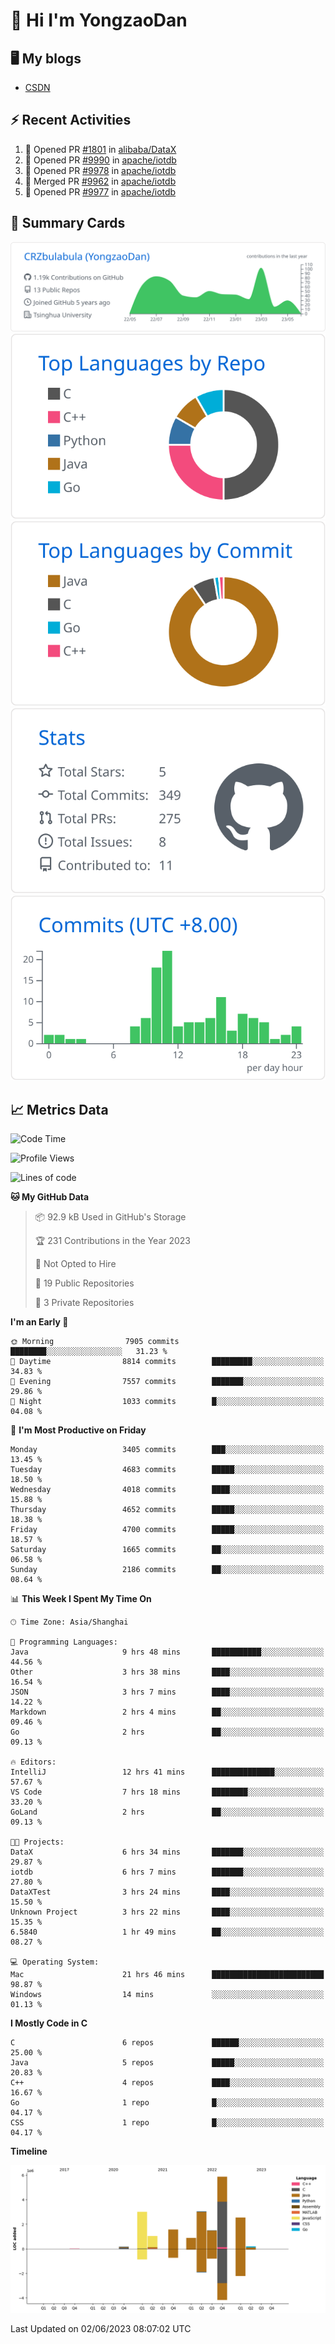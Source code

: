 # 👋 Hi I'm YongzaoDan

## 🖥 My blogs
  + [CSDN](https://blog.csdn.net/CRZbulabula?type=blog)

## ⚡ Recent Activities
<!--START_SECTION:activity-->
1. 💪 Opened PR [#1801](https://github.com/alibaba/DataX/pull/1801) in [alibaba/DataX](https://github.com/alibaba/DataX)
2. 💪 Opened PR [#9990](https://github.com/apache/iotdb/pull/9990) in [apache/iotdb](https://github.com/apache/iotdb)
3. 💪 Opened PR [#9978](https://github.com/apache/iotdb/pull/9978) in [apache/iotdb](https://github.com/apache/iotdb)
4. 🎉 Merged PR [#9962](https://github.com/apache/iotdb/pull/9962) in [apache/iotdb](https://github.com/apache/iotdb)
5. 💪 Opened PR [#9977](https://github.com/apache/iotdb/pull/9977) in [apache/iotdb](https://github.com/apache/iotdb)
<!--END_SECTION:activity-->

## 🎑 Summary Cards

[![](https://raw.githubusercontent.com/CRZbulabula/CRZbulabula/main/profile-summary-card-output/github/0-profile-details.svg)](https://github.com/vn7n24fzkq/github-profile-summary-cards)
[![](https://raw.githubusercontent.com/CRZbulabula/CRZbulabula/main/profile-summary-card-output/github/1-repos-per-language.svg)](https://github.com/vn7n24fzkq/github-profile-summary-cards) [![](https://raw.githubusercontent.com/CRZbulabula/CRZbulabula/main/profile-summary-card-output/github/2-most-commit-language.svg)](https://github.com/vn7n24fzkq/github-profile-summary-cards)
[![](https://raw.githubusercontent.com/CRZbulabula/CRZbulabula/main/profile-summary-card-output/github/3-stats.svg)](https://github.com/vn7n24fzkq/github-profile-summary-cards) [![](https://raw.githubusercontent.com/CRZbulabula/CRZbulabula/main/profile-summary-card-output/github/4-productive-time.svg)](https://github.com/vn7n24fzkq/github-profile-summary-cards)

## 📈 Metrics Data

<!--START_SECTION:waka-->
![Code Time](http://img.shields.io/badge/Code%20Time-180%20hrs%202%20mins-blue)

![Profile Views](http://img.shields.io/badge/Profile%20Views-0-blue)

![Lines of code](https://img.shields.io/badge/From%20Hello%20World%20I%27ve%20Written-19.8%20million%20lines%20of%20code-blue)

**🐱 My GitHub Data** 

> 📦 92.9 kB Used in GitHub's Storage 
 > 
> 🏆 231 Contributions in the Year 2023
 > 
> 🚫 Not Opted to Hire
 > 
> 📜 19 Public Repositories 
 > 
> 🔑 3 Private Repositories 
 > 
**I'm an Early 🐤** 

```text
🌞 Morning                7905 commits        ████████░░░░░░░░░░░░░░░░░   31.23 % 
🌆 Daytime                8814 commits        █████████░░░░░░░░░░░░░░░░   34.83 % 
🌃 Evening                7557 commits        ███████░░░░░░░░░░░░░░░░░░   29.86 % 
🌙 Night                  1033 commits        █░░░░░░░░░░░░░░░░░░░░░░░░   04.08 % 
```
📅 **I'm Most Productive on Friday** 

```text
Monday                   3405 commits        ███░░░░░░░░░░░░░░░░░░░░░░   13.45 % 
Tuesday                  4683 commits        █████░░░░░░░░░░░░░░░░░░░░   18.50 % 
Wednesday                4018 commits        ████░░░░░░░░░░░░░░░░░░░░░   15.88 % 
Thursday                 4652 commits        █████░░░░░░░░░░░░░░░░░░░░   18.38 % 
Friday                   4700 commits        █████░░░░░░░░░░░░░░░░░░░░   18.57 % 
Saturday                 1665 commits        ██░░░░░░░░░░░░░░░░░░░░░░░   06.58 % 
Sunday                   2186 commits        ██░░░░░░░░░░░░░░░░░░░░░░░   08.64 % 
```


📊 **This Week I Spent My Time On** 

```text
🕑︎ Time Zone: Asia/Shanghai

💬 Programming Languages: 
Java                     9 hrs 48 mins       ███████████░░░░░░░░░░░░░░   44.56 % 
Other                    3 hrs 38 mins       ████░░░░░░░░░░░░░░░░░░░░░   16.54 % 
JSON                     3 hrs 7 mins        ████░░░░░░░░░░░░░░░░░░░░░   14.22 % 
Markdown                 2 hrs 4 mins        ██░░░░░░░░░░░░░░░░░░░░░░░   09.46 % 
Go                       2 hrs               ██░░░░░░░░░░░░░░░░░░░░░░░   09.13 % 

🔥 Editors: 
IntelliJ                 12 hrs 41 mins      ██████████████░░░░░░░░░░░   57.67 % 
VS Code                  7 hrs 18 mins       ████████░░░░░░░░░░░░░░░░░   33.20 % 
GoLand                   2 hrs               ██░░░░░░░░░░░░░░░░░░░░░░░   09.13 % 

🐱‍💻 Projects: 
DataX                    6 hrs 34 mins       ███████░░░░░░░░░░░░░░░░░░   29.87 % 
iotdb                    6 hrs 7 mins        ███████░░░░░░░░░░░░░░░░░░   27.80 % 
DataXTest                3 hrs 24 mins       ████░░░░░░░░░░░░░░░░░░░░░   15.50 % 
Unknown Project          3 hrs 22 mins       ████░░░░░░░░░░░░░░░░░░░░░   15.35 % 
6.5840                   1 hr 49 mins        ██░░░░░░░░░░░░░░░░░░░░░░░   08.27 % 

💻 Operating System: 
Mac                      21 hrs 46 mins      █████████████████████████   98.87 % 
Windows                  14 mins             ░░░░░░░░░░░░░░░░░░░░░░░░░   01.13 % 
```

**I Mostly Code in C** 

```text
C                        6 repos             ██████░░░░░░░░░░░░░░░░░░░   25.00 % 
Java                     5 repos             █████░░░░░░░░░░░░░░░░░░░░   20.83 % 
C++                      4 repos             ████░░░░░░░░░░░░░░░░░░░░░   16.67 % 
Go                       1 repo              █░░░░░░░░░░░░░░░░░░░░░░░░   04.17 % 
CSS                      1 repo              █░░░░░░░░░░░░░░░░░░░░░░░░   04.17 % 
```



**Timeline**

![Lines of Code chart](https://raw.githubusercontent.com/CRZbulabula/CRZbulabula/main/assets/bar_graph.png)


 Last Updated on 02/06/2023 08:07:02 UTC
<!--END_SECTION:waka-->

